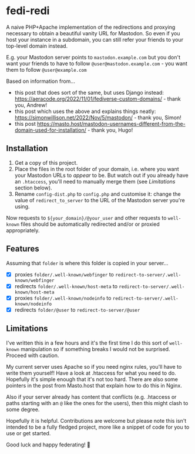 # fedi-redi

A naive PHP+Apache implementation of the redirections and proxying necessary to obtain a beautiful vanity URL for Mastodon. So even if you host your instance in a subdomain, you can still refer your friends to your top-level domain instead.

E.g. your Mastodon server points to `mastodon.example.com` but you don't want your friends to have to follow `@user@mastodon.example.com` - you want them to follow `@user@example.com`

Based on information from...
* this post that does sort of the same, but uses Django instead: https://aeracode.org/2022/11/01/fediverse-custom-domains/ - thank you, Andrew!
* this post which uses the above and explains things neatly: https://simonwillison.net/2022/Nov/5/mastodon/ - thank you, Simon!
* this post https://masto.host/mastodon-usernames-different-from-the-domain-used-for-installation/ - thank you, Hugo!

## Installation

1. Get a copy of this project.
2. Place the files in the root folder of your domain, i.e. where you want your Mastodon URLs to _appear_ to be. But watch out if you already have an `.htaccess`, you'll need to manually merge them (see _Limitations_ section below).
3. Rename `config-dist.php` to `config.php` and customise it: change the value of `redirect_to_server` to the URL of the Mastodon server you're using.

Now requests to `${your_domain}/@your_user` and other requests to `well-known` files should be automatically redirected and/or or proxied appropriately.
 
## Features

Assuming that `folder` is where this folder is copied in your server...

* [x] proxies `folder/.well-known/webfinger` to `redirect-to-server/.well-known/webfinger`
* [x] redirects `folder/.well-known/host-meta` to `redirect-to-server/.well-known/host-meta`
* [x] proxies `folder/.well-known/nodeinfo` to `redirect-to-server/.well-known/nodeinfo`
* [x] redirects `folder/@user` to `redirect-to-server/@user`

## Limitations

I've written this in a few hours and it's the first time I do this sort of `well-known` manipulation so if something breaks I would not be surprised. Proceed with caution.

My current server uses Apache so if you need nginx rules, you'll have to write them yourself! Have a look at .htaccess for what you need to do. Hopefully it's simple enough that it's not too hard. There are also some pointers in the post from Masto.host that explain how to do this in Nginx.

Also if your server already has content that conflicts (e.g. .htaccess or paths starting with an `@` like the ones for the users), then this might clash to some degree.

Hopefully it is helpful.  Contributions are welcome but please note this isn't intended to be a fully fledged project, more like a snippet of code for you to use or get started.

Good luck and happy federating! 🤩